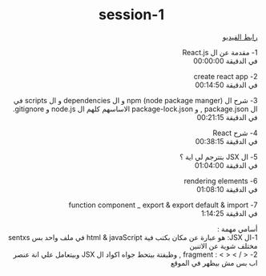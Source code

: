 
<h1 align="center">session-1</h1>

<div dir="rtl">
<a  href="https://youtu.be/p8nOfP2fw24?list=PLQtNtS-WfRa9LbmD8ON7rWhn-AtKTGdkn"> رابط الفيديو</a>
<p>
  
1- مقدمة عن ال React.js
<br/>
 في الدقيقة 00:00:00
</p>

<p dir="rtl">
2- create react app 
<br/>
في الدقيقة  00:14:50
</p>

<p>
3- شرح ال npm (node package manger) و  ال dependencies و ال scripts في ال  package.json , و package-lock.json الاساسهم كلهم ال node.js و gitignore.
<br/>
في الدقيقة  00:21:15
</p>

<p>
  
4- شرح React
<br/>
 في الدقيقة 00:38:15
</p>

<p>
  
5- ال JSX بتترجم لي اية ؟
<br/>
 في الدقيقة  01:04:00
</p>

<p dir="rtl">  
6- rendering elements
<br/>
 في الدقيقة  01:08:10
</p>

<p dir="rtl">  
7- function component _ export & export default & import 
<br/>
 في الدقيقة  1:14:25
</p>

<p>
  أسامي مهمة :
  <br/>
1-ال JSX: هو عبارة عن مكان بكتب فية html & javaScript في ملف واحد بس sentxs مختلف شوية عن الاتنين
  <br/>
2-  < / >  < >  : fragment , وظيفتة بيتحط جواه اكواد ال JSX وبيتعامل علي انة عنصر اب بس مش بيظهر في الموقع

</p>



</div>
